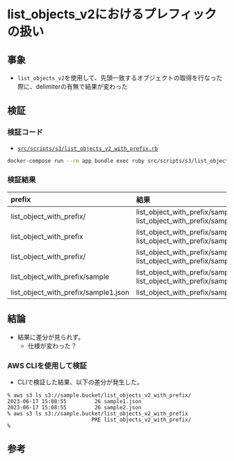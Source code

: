 # list_objects_v2におけるプレフィックの扱い

## 事象
- `list_objects_v2`を使用して、先頭一致するオブジェクトの取得を行なった際に、delimiterの有無で結果が変わった

## 検証
### 検証コード
- [`src/scripts/s3/list_objects_v2_with_prefix.rb`](/src/scripts/s3/list_objects_v2_with_prefix.rb)
```sh
docker-compose run --rm app bundle exec ruby src/scripts/s3/list_objects_v2_with_prefix.rb
```

### 検証結果
| prefix | 結果 |
| :-- | :-- |
| list_object_with_prefix/ | list_object_with_prefix/sample1.json<br>list_object_with_prefix/sample2.json |
| list_object_with_prefix | list_object_with_prefix/sample1.json<br>list_object_with_prefix/sample2.json |
| list_object_with_prefix/ | list_object_with_prefix/sample1.json<br>list_object_with_prefix/sample2.json |
| list_object_with_prefix/sample | list_object_with_prefix/sample1.json<br>list_object_with_prefix/sample2.json |
| list_object_with_prefix/sample1.json | list_object_with_prefix/sample1.json |

## 結論
- 結果に差分が見られず。
   - 仕様が変わった？

### AWS CLIを使用して検証
- CLIで検証した結果、以下の差分が発生した。

```
% aws s3 ls s3://sample.bucket/list_objects_v2_with_prefix/
2023-06-17 15:08:55         26 sample1.json
2023-06-17 15:08:55         26 sample2.json
% aws s3 ls s3://sample.bucket/list_objects_v2_with_prefix
                           PRE list_objects_v2_with_prefix/
%
```

## 参考
